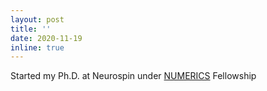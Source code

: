```yaml
---
layout: post
title: ''
date: 2020-11-19
inline: true
---
```


Started my Ph.D. at Neurospin under [NUMERICS](https://numerics.cea.fr/) Fellowship 